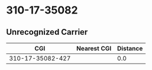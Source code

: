 # 310-17-35082
## Unrecognized Carrier


| CGI | Nearest CGI | Distance |
|-----|-------------|----------|
| 310-17-35082-427 |  | 0.0 |
